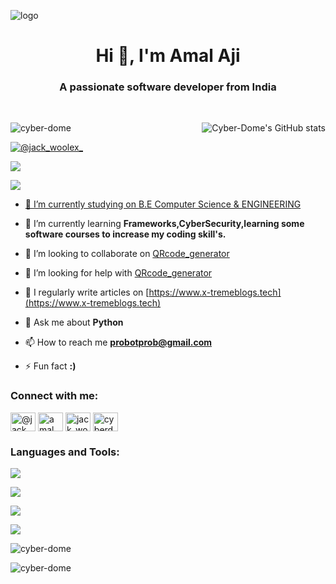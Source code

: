 ![logo](https://blogger.googleusercontent.com/img/b/R29vZ2xl/AVvXsEiFnUHHXmj6lMfhuwYtRE_oEtgRHqVoYHGOf6CPJZ9FdadMwYYJ0bsQNDMMQZ8C2USOfFdAbSsJrE70vLEHLsVwBEk9QSqe8vWC9D2NAptXgD8klW7RnQ9jVSwf-OIW4dDKWGoaojBIZ04c2HtNgpbqN5WuXiYV8nB71IPyOniWa2usgxHX48PvegC0/s16000/CYBERDOME'S%20PROFILE.png)
<h1 align="center">Hi 👋, I'm Amal Aji</h1>
<h3 align="center">A passionate software developer from India</h3>
<br>
<p><img align="right" src="https://github-readme-stats.vercel.app/api?username=Cyber-Dome&show_icons=true&theme=radical" alt="Cyber-Dome's GitHub stats" /></p>


<p align="left"> <img src="https://komarev.com/ghpvc/?username=cyber-dome&label=Profile%20views&color=0e75b6&style=flat" alt="cyber-dome" /> </p>

<p align="left"> <a href="https://twitter.com/@jack_woolex_" target="blank"><img src="https://img.shields.io/twitter/follow/@jack_woolex_?logo=twitter&style=for-the-badge" alt="@jack_woolex_" /></a> </p>

<p align="left"> <a href="https://www.blogger.com/follow.g?blogID=717805508540449521" target="blank"><img src="https://img.shields.io/badge/Blogger-FF5722?style=for-the-badge&logo=blogger&logoColor=white" </a> </p>
  
  <p align="left"> <a href="https://www.youtube.com/@CyberDomeYT/videos" target="blank"><img src="https://img.shields.io/badge/YouTube-%23FF0000.svg?style=for-the-badge&logo=YouTube&logoColor=white" </a> </p>

- 🔭 I’m currently studying on [B.E Computer Science & ENGINEERING](https://cs.annauniv.edu/)

- 🌱 I’m currently learning **Frameworks,CyberSecurity,learning some software courses to increase my coding skill's.**

- 👯 I’m looking to collaborate on [QRcode_generator](https://github.com/Cyber-Dome/QRcode_generator.git)

- 🤝 I’m looking for help with [QRcode_generator](https://github.com/Cyber-Dome/QRcode_generator.git)

- 📝 I regularly write articles on [https://www.x-tremeblogs.tech](https://www.x-tremeblogs.tech)

- 💬 Ask me about **Python**

- 📫 How to reach me **probotprob@gmail.com**

- ⚡ Fun fact **:)**

<h3 align="left">Connect with me:</h3>
<p align="left">
<a href="https://twitter.com/@jack_woolex_" target="blank"><img align="center" src="https://raw.githubusercontent.com/rahuldkjain/github-profile-readme-generator/master/src/images/icons/Social/twitter.svg" alt="@jack_woolex_" height="30" width="40" /></a>
<a href="https://linkedin.com/in/amal aji" target="blank"><img align="center" src="https://raw.githubusercontent.com/rahuldkjain/github-profile-readme-generator/master/src/images/icons/Social/linked-in-alt.svg" alt="amal aji" height="30" width="40" /></a>
<a href="https://instagram.com/jack_woolex_" target="blank"><img align="center" src="https://raw.githubusercontent.com/rahuldkjain/github-profile-readme-generator/master/src/images/icons/Social/instagram.svg" alt="jack_woolex_" height="30" width="40" /></a>
<a href="https://www.youtube.com/c/cyberdome" target="blank"><img align="center" src="https://raw.githubusercontent.com/rahuldkjain/github-profile-readme-generator/master/src/images/icons/Social/youtube.svg" alt="cyberdome" height="30" width="40" /></a>
</p>

<h3 align="left">Languages and Tools:</h3>
<p align="left"> <a href="https://www.python.org/" target="blank"><img src="https://img.shields.io/badge/python-3670A0?style=for-the-badge&logo=python&logoColor=ffdd54" </a> </p>
<p align="left"> <a href="https://www.javascript.com" target="blank"><img src="https://img.shields.io/badge/javascript-%23323330.svg?style=for-the-badge&logo=javascript&logoColor=%23F7DF1E" </a> </p>
<p align="left"> <a href="https://html.com/" target="blank"><img src="https://img.shields.io/badge/html5-%23E34F26.svg?style=for-the-badge&logo=html5&logoColor=white" </a> </p> 
<p align="left"> <a href="https://www.css3.com/" target="blank"><img src="https://img.shields.io/badge/css3-%231572B6.svg?style=for-the-badge&logo=css3&logoColor=white" </a> </p>  
  


<p><img align="left" src="https://github-readme-streak-stats.herokuapp.com/?user=cyber-dome&" alt="cyber-dome" /></p>
<br>
<p><img align="left" src="https://github-readme-stats.vercel.app/api/top-langs?username=cyber-dome&show_icons=true&locale=en&layout=compact" alt="cyber-dome" /></p>
